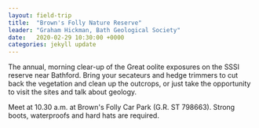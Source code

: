 ```yaml
---
layout: field-trip
title:  "Brown's Folly Nature Reserve"
leader: "Graham Hickman, Bath Geological Society"
date:   2020-02-29 10:30:00 +0000
categories: jekyll update
---
```

The annual, morning clear-up of the Great oolite exposures on the SSSI reserve near Bathford. Bring your secateurs and hedge trimmers to cut back the vegetation and clean up the outcrops, or just take the opportunity to visit the sites and talk about geology.

Meet at 10.30 a.m. at Brown's Folly Car Park (G.R. ST 798663). Strong boots, waterproofs and hard hats are required.
